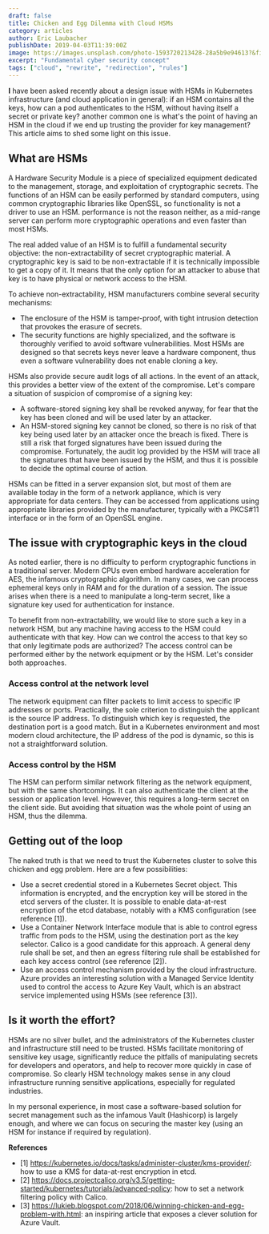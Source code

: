 ```yaml
---
draft: false
title: Chicken and Egg Dilemma with Cloud HSMs
category: articles
author: Eric Laubacher
publishDate: 2019-04-03T11:39:00Z
image: https://images.unsplash.com/photo-1593720213428-28a5b9e94613?&fit=crop&w=430&h=240
excerpt: "Fundamental cyber security concept"
tags: ["cloud", "rewrite", "redirection", "rules"]
---
```



**I** have been asked recently about a design issue with HSMs in Kubernetes infrastructure (and cloud application in general): if an HSM contains all the keys, how can a pod authenticates to the HSM, without having itself a secret or private key? another common one is what's the point of having an HSM in the cloud if we end up trusting the provider for key management? This article aims to shed some light on this issue.


## What are HSMs
A Hardware Security Module is a piece of specialized equipment dedicated to the management, storage, and exploitation of cryptographic secrets. The functions of an HSM can be easily performed by standard computers, using common cryptographic libraries like OpenSSL, so functionality is not a driver to use an HSM. performance is not the reason neither, as a mid-range server can perform more cryptographic operations and even faster than most HSMs. 

The real added value of an HSM is to fulfill a fundamental security objective: the non-extractability of secret cryptographic material. A cryptographic key is said to be non-extractable if it is technically impossible to get a copy of it. It means that the only option for an attacker to abuse that key is to have physical or network access to the HSM.

To achieve non-extractability, HSM manufacturers combine several security mechanisms:
- The enclosure of the HSM is tamper-proof, with tight intrusion detection that provokes the erasure of secrets.
- The security functions are highly specialized, and the software is thoroughly verified to avoid software vulnerabilities. Most HSMs are designed so that secrets keys never leave a hardware component, thus even a software vulnerability does not enable cloning a key.

HSMs also provide secure audit logs of all actions. In the event of an attack, this provides a better view of the extent of the compromise. Let's compare a situation of suspicion of compromise of a signing key: 
- A software-stored signing key shall be revoked anyway, for fear that the key has been cloned and will be used later by an attacker.
- An HSM-stored signing key cannot be cloned, so there is no risk of that key being used later by an attacker once the breach is fixed. There is still a risk that forged signatures have been issued during the compromise. Fortunately, the audit log provided by the HSM will trace all the signatures that have been issued by the HSM, and thus it is possible to decide the optimal course of action.

HSMs can be fitted in a server expansion slot, but most of them are available today in the form of a network appliance, which is very appropriate for data centers. They can be accessed from applications using appropriate libraries provided by the manufacturer, typically with a PKCS#11 interface or in the form of an OpenSSL engine.

## The issue with cryptographic keys in the cloud
As noted earlier, there is no difficulty to perform cryptographic functions in a traditional server. Modern CPUs even embed hardware acceleration for AES, the infamous cryptographic algorithm. In many cases, we can process ephemeral keys only in RAM and for the duration of a session. The issue arises when there is a need to manipulate a long-term secret, like a signature key used for authentication for instance. 

To benefit from non-extractability, we would like to store such a key in a network HSM, but any machine having access to the HSM could authenticate with that key. How can we control the access to that key so that only legitimate pods are authorized?
The access control can be performed either by the network equipment or by the HSM. Let's consider both approaches.

### Access control at the network level
The network equipment can filter packets to limit access to specific IP addresses or ports. Practically, the sole criterion to distinguish the applicant is the source IP address. To distinguish which key is requested, the destination port is a good match. But in a Kubernetes environment and most modern cloud architecture, the IP address of the pod is dynamic, so this is not a straightforward solution.

### Access control by the HSM
The HSM can perform similar network filtering as the network equipment, but with the same shortcomings. It can also authenticate the client at the session or application level. However, this requires a long-term secret on the client side. But avoiding that situation was the whole point of using an HSM, thus the dilemma.

## Getting out of the loop
The naked truth is that we need to trust the Kubernetes cluster to solve this chicken and egg problem. Here are a few possibilities:
- Use a secret credential stored in a Kubernetes Secret object. This information is encrypted, and the encryption key will be stored in the etcd servers of the cluster. It is possible to enable data-at-rest encryption of the etcd database, notably with a KMS configuration (see reference [1]).
- Use a Container Network Interface module that is able to control egress traffic from pods to the HSM, using the destination port as the key selector. Calico is a good candidate for this approach. A general deny rule shall be set, and then an egress filtering rule shall be established for each key access control (see reference [2]).
- Use an access control mechanism provided by the cloud infrastructure. Azure provides an interesting solution with a Managed Service Identity used to control the access to Azure Key Vault, which is an abstract service implemented using HSMs (see reference [3]).

## Is it worth the effort?
HSMs are no silver bullet, and the administrators of the Kubernetes cluster and infrastructure still need to be trusted. HSMs facilitate monitoring of sensitive key usage, significantly reduce the pitfalls of manipulating secrets for developers and operators, and help to recover more quickly in case of compromise. So clearly HSM technology makes sense in any cloud infrastructure running sensitive applications, especially for regulated industries.

In my personal experience, in most case a software-based solution for secret management such as the infamous Vault (Hashicorp) is largely enough, and where we can focus on securing the master key (using an HSM for instance if required by regulation).

**References**
- [1] https://kubernetes.io/docs/tasks/administer-cluster/kms-provider/: how to use a KMS for data-at-rest encryption in etcd.
- [2] https://docs.projectcalico.org/v3.5/getting-started/kubernetes/tutorials/advanced-policy: how to set a network filtering policy with Calico.
- [3] https://lukieb.blogspot.com/2018/06/winning-chicken-and-egg-problem-with.html: an inspiring article that exposes a clever solution for Azure Vault.